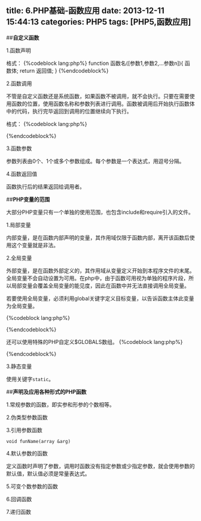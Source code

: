 title: 6.PHP基础-函数应用
date: 2013-12-11 15:44:13
categories: PHP5
tags: [PHP5,函数应用]
---
##**自定义函数**

1.函数声明

格式：
{%codeblock lang:php%}
function 函数名([参数1,参数2,...参数n]){
	函数体;
	return 返回值;
}
{%endcodeblock%}
<!--more-->
2.函数调用

不管是自定义函数还是系统函数，如果函数不被调用，就不会执行。只要在需要使用函数的位置，使用函数名称和参数列表进行调用。函数被调用后开始执行函数体中的代码，执行完毕返回到调用的位置继续向下执行。

格式：
{%codeblock lang:php%}
<?php
	table();

	function table(){

	}

	table();
?>
{%endcodeblock%}

3.函数参数

参数列表由0个、1个或多个参数组成。每个参数是一个表达式，用逗号分隔。

4.函数返回值

函数执行后的结果返回给调用者。

##**PHP变量的范围**

大部分PHP变量只有一个单独的使用范围，也包含include和require引入的文件。

1.局部变量

内部变量，是在函数内部声明的变量，其作用域仅限于函数内部，离开该函数后使用这个变量就是非法。

2.全局变量

外部变量，是在函数外部定义的，其作用域从变量定义开始到本程序文件的末尾。全局变量不会自动设置为可用。在php中，由于函数可用视为单独的程序片段，所以局部变量会覆盖全局变量的能见度，因此在函数中并无法直接调用全局变量。

若要使用全局变量，必须利用global关键字定义目标变量，以告诉函数主体此变量为全局变量。

{%codeblock lang:php%}
<?php
	$one = 200;
	$two = 100;

	function demo(){
		global $one,$two;

		echo "....";
	}
	
?>
{%endcodeblock%}

还可以使用特殊的PHP自定义$GLOBALS数组。
{%codeblock lang:php%}
<?php
	$one = 200;
	$two = 100;

	function demo(){
		$GLOBALS['two'] = $GLOBALS['two'] + $GLOBALS['one'];

		echo "....";
	}
	
?>
{%endcodeblock%}


3.静态变量

使用关键字`static`。


##**声明及应用各种形式的PHP函数**

1.常规参数的函数，即实参和形参的个数相等。

2.伪类型参数函数

3.引用参数函数

	void funName(array &arg)

4.默认参数的函数

定义函数时声明了参数，调用时函数没有指定参数或少指定参数，就会使用参数的默认值，默认值必须是常量表达式。

5.可变个数参数的函数

6.回调函数

7.递归函数


